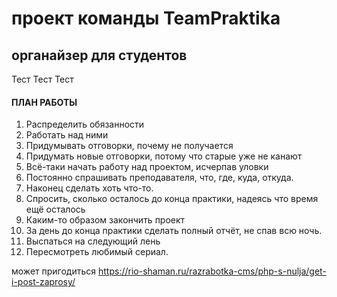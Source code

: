# проект команды TeamPraktika
## органайзер для студентов

Тест Тест Тест

#### ПЛАН РАБОТЫ

1. Распределить обязанности
2. Работать над ними
3. Придумывать отговорки, почему не получается
4. Придумать новые отговорки, потому что старые уже не канают
5. Всё-таки начать работу над проектом, исчерпав уловки
6. Постоянно спрашивать преподавателя, что, где, куда, откуда.
7. Наконец сделать хоть что-то.
8. Спросить, сколько осталось до конца практики, надеясь что время ещё осталось
9. Каким-то образом закончить проект
10. За день до конца практики сделать полный отчёт, не спав всю ночь.
11. Выспаться на следующий лень
12. Пересмотреть любимый сериал.

может пригодиться https://rio-shaman.ru/razrabotka-cms/php-s-nulja/get-i-post-zaprosy/

